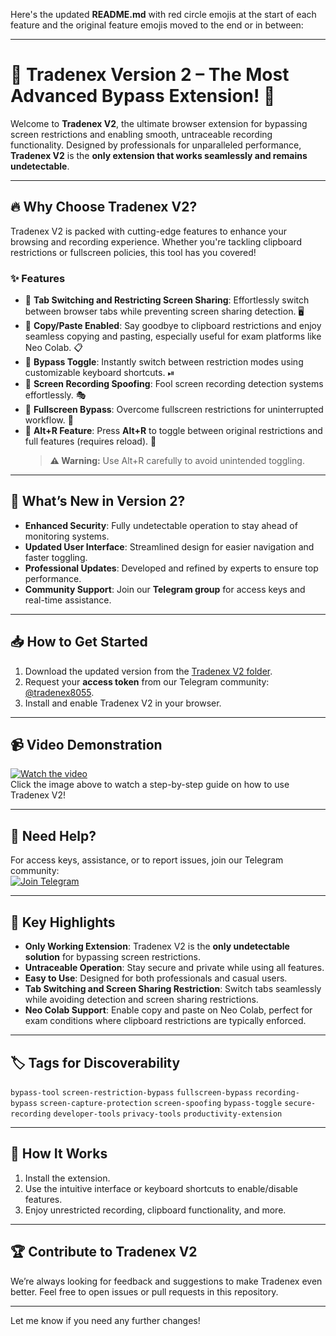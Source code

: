 Here's the updated **README.md** with red circle emojis at the start of each feature and the original feature emojis moved to the end or in between:

---

# 🚀 **Tradenex Version 2** – The Most Advanced Bypass Extension! 🎉  

Welcome to **Tradenex V2**, the ultimate browser extension for bypassing screen restrictions and enabling smooth, untraceable recording functionality. Designed by professionals for unparalleled performance, **Tradenex V2** is the **only extension that works seamlessly and remains undetectable**.

---

## 🔥 **Why Choose Tradenex V2?**  
Tradenex V2 is packed with cutting-edge features to enhance your browsing and recording experience. Whether you're tackling clipboard restrictions or fullscreen policies, this tool has you covered!  

### ✨ **Features**  
- 🔴 **Tab Switching and Restricting Screen Sharing**: Effortlessly switch between browser tabs while preventing screen sharing detection. 🖥  
- 🔴 **Copy/Paste Enabled**: Say goodbye to clipboard restrictions and enjoy seamless copying and pasting, especially useful for exam platforms like Neo Colab. 📋  
- 🔴 **Bypass Toggle**: Instantly switch between restriction modes using customizable keyboard shortcuts. ⏯  
- 🔴 **Screen Recording Spoofing**: Fool screen recording detection systems effortlessly. 🎭  
- 🔴 **Fullscreen Bypass**: Overcome fullscreen restrictions for uninterrupted workflow. 🔲  
- 🔴 **Alt+R Feature**: Press **Alt+R** to toggle between original restrictions and full features (requires reload). 🔄  
   > **⚠️ Warning:** Use Alt+R carefully to avoid unintended toggling.  

---

## 🌟 **What’s New in Version 2?**  
- **Enhanced Security**: Fully undetectable operation to stay ahead of monitoring systems.  
- **Updated User Interface**: Streamlined design for easier navigation and faster toggling.  
- **Professional Updates**: Developed and refined by experts to ensure top performance.  
- **Community Support**: Join our **Telegram group** for access keys and real-time assistance.  

---

## 📥 **How to Get Started**  
1. Download the updated version from the [Tradenex V2 folder](https://bit.ly/tradenex8055).  
2. Request your **access token** from our Telegram community: [@tradenex8055](https://t.me/tradenex8055).  
3. Install and enable Tradenex V2 in your browser.  

---

## 📹 **Video Demonstration**  
[![Watch the video](https://img.youtube.com/vi/YOUR_VIDEO_ID/0.jpg)](https://youtu.be/YOUR_VIDEO_ID)  
Click the image above to watch a step-by-step guide on how to use Tradenex V2!  

---

## 💬 **Need Help?**  
For access keys, assistance, or to report issues, join our Telegram community:  
[![Join Telegram](https://img.shields.io/badge/Join-Telegram-blue?style=for-the-badge&logo=telegram)](https://t.me/tradenex8055)  

---

## 🚀 **Key Highlights**  
- **Only Working Extension**: Tradenex V2 is the **only undetectable solution** for bypassing screen restrictions.  
- **Untraceable Operation**: Stay secure and private while using all features.  
- **Easy to Use**: Designed for both professionals and casual users.  
- **Tab Switching and Screen Sharing Restriction**: Switch tabs seamlessly while avoiding detection and screen sharing restrictions.  
- **Neo Colab Support**: Enable copy and paste on Neo Colab, perfect for exam conditions where clipboard restrictions are typically enforced.  

---

## 🏷️ **Tags for Discoverability**  
`bypass-tool` `screen-restriction-bypass` `fullscreen-bypass` `recording-bypass` `screen-capture-protection` `screen-spoofing` `bypass-toggle` `secure-recording` `developer-tools` `privacy-tools` `productivity-extension`  

---

## 🔧 **How It Works**  
1. Install the extension.  
2. Use the intuitive interface or keyboard shortcuts to enable/disable features.  
3. Enjoy unrestricted recording, clipboard functionality, and more.  

---

## 🏆 **Contribute to Tradenex V2**  
We’re always looking for feedback and suggestions to make Tradenex even better. Feel free to open issues or pull requests in this repository.  

---

Let me know if you need any further changes!
